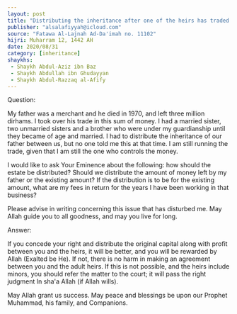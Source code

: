 ```yaml
---
layout: post
title: "Distributing the inheritance after one of the heirs has traded in it and made profits"
publisher: "alsalafiyyah@icloud.com"
source: "Fatawa Al-Lajnah Ad-Da'imah no. 11102"
hijri: Muharram 12, 1442 AH
date: 2020/08/31
category: [inheritance]
shaykhs: 
 - Shaykh Abdul-Aziz ibn Baz
 - Shaykh Abdullah ibn Ghudayyan
 - Shaykh Abdul-Razzaq al-Afify
---
```


Question:

My father was a merchant and he died in 1970, and left three million dirhams. I took over his trade in this sum of money. I had a married sister, two unmarried sisters and a brother who were under my guardianship until they became of age and married. I had to distribute the inheritance of our father between us, but no one told me this at that time. I am still running the trade, given that I am still the one who controls the money.

I would like to ask Your Eminence about the following: how should the estate be distributed? Should we distribute the amount of money left by my father or the existing amount? If the distribution is to be for the existing amount, what are my fees in return for the years I have been working in that business?

Please advise in writing concerning this issue that has disturbed me. May Allah guide you to all goodness, and may you live for long.

Answer:

If you concede your right and distribute the original capital along with profit between you and the heirs, it will be better, and you will be rewarded by Allah (Exalted be He). If not, there is no harm in making an agreement between you and the adult heirs. If this is not possible, and the heirs include minors, you should refer the matter to the court; it will pass the right judgment In sha'a Allah (if Allah wills).

May Allah grant us success. May peace and blessings be upon our Prophet Muhammad, his family, and Companions.
